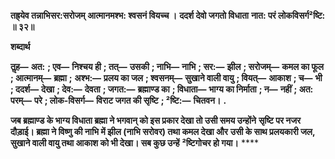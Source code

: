 **तह्र्येव तन्नाभिसर:सरोजम्** **आत्मानमश्भ: श्वसनं वियच्च ।** **ददर्श देवो जगतो विधाता** **नात: परं लोकविसर्ग²ष्टि: ॥ ३२॥** 

**शब्दार्थ** 

**तॢह—** **अत:** **; एव—** **निश्चय ही** **; तत्—** **उसकी** **; नाभि—** **नाभि** **; सर:—** **झील** **; सरोजम्—** **कमल का फूल** **; आत्मानम्—** **ब्रह्मा** **;** **अश्भ:—** **प्रलय का जल** **; श्वसनम्—** **सुखाने वाली वायु** **; वियत्—** **आकाश** **; च—** **भी** **; ददर्श—** **देखा** **; देव:—** **देवता** **; जगत:—** **ब्रह्माण्ड का** **; विधाता—** **भाग्य का निर्माता** **; न—** **नहीं** **; अत: परम्—** **परे** **; लोक-विसर्ग—** **विराट जगत की सृष्टि** **; ²ष्टि:—** **चितवन।** **.** 

**जब ब्रह्माण्ड के भाग्य विधाता ब्रह्मा ने भगवान् को इस प्रकार देखा तो उसी समय उन्होंने** **सृष्टि पर नजर दौड़ाई। ब्रह्मा ने विष्णु की नाभि में झील (नाभि सरोवर) तथा कमल देखा और** **उसी के साथ प्रलयकारी जल, सुखाने वाली वायु तथा आकाश को भी देखा। सब कुछ उन्हें** **²ष्टिगोचर हो गया।** **** 